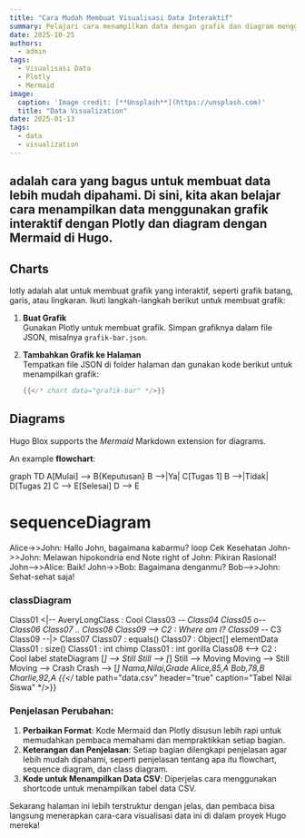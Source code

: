 ```yaml
---
title: "Cara Mudah Membuat Visualisasi Data Interaktif"
summary: Pelajari cara menampilkan data dengan grafik dan diagram menggunakan Hugo.
date: 2025-10-25
authors:
  - admin
tags:
  - Visualisasi Data
  - Plotly
  - Mermaid
image:
  caption: 'Image credit: [**Unsplash**](https://unsplash.com)'
  title: "Data Visualization"
date: 2025-01-13
tags:
  - data
  - visualization
---
```

   adalah cara yang bagus untuk membuat data lebih mudah dipahami. Di sini, kita akan belajar cara menampilkan data menggunakan **grafik interaktif** dengan Plotly dan **diagram** dengan Mermaid di Hugo.
---

## Charts
lotly adalah alat untuk membuat grafik yang interaktif, seperti grafik batang, garis, atau lingkaran. Ikuti langkah-langkah berikut untuk membuat grafik:

1. **Buat Grafik**  
   Gunakan Plotly untuk membuat grafik. Simpan grafiknya dalam file JSON, misalnya `grafik-bar.json`.

2. **Tambahkan Grafik ke Halaman**  
   Tempatkan file JSON di folder halaman dan gunakan kode berikut untuk menampilkan grafik:

   ```go
   {{</* chart data="grafik-bar" */>}}

## Diagrams

Hugo Blox supports the _Mermaid_ Markdown extension for diagrams.

An example **flowchart**:

 graph TD
A[Mulai] --> B{Keputusan}
B -->|Ya| C[Tugas 1]
B -->|Tidak| D[Tugas 2]
C --> E[Selesai]
D --> E

# sequenceDiagram
Alice->>John: Hallo John, bagaimana kabarmu?
loop Cek Kesehatan
    John->>John: Melawan hipokondria
end
Note right of John: Pikiran Rasional!
John-->>Alice: Baik!
John->>Bob: Bagaimana denganmu?
Bob-->>John: Sehat-sehat saja!

### classDiagram
Class01 <|-- AveryLongClass : Cool
Class03 *-- Class04
Class05 o-- Class06
Class07 .. Class08
Class09 --> C2 : Where am I?
Class09 --* C3
Class09 --|> Class07
Class07 : equals()
Class07 : Object[] elementData
Class01 : size()
Class01 : int chimp
Class01 : int gorilla
Class08 <--> C2 : Cool label
stateDiagram
[*] --> Still
Still --> [*]
Still --> Moving
Moving --> Still
Moving --> Crash
Crash --> [*]
Nama,Nilai,Grade
Alice,85,A
Bob,78,B
Charlie,92,A
{{</* table path="data.csv" header="true" caption="Tabel Nilai Siswa" */>}}


### Penjelasan Perubahan:
1. **Perbaikan Format**: Kode Mermaid dan Plotly disusun lebih rapi untuk memudahkan pembaca memahami dan mempraktikkan setiap bagian.
2. **Keterangan dan Penjelasan**: Setiap bagian dilengkapi penjelasan agar lebih mudah dipahami, seperti penjelasan tentang apa itu flowchart, sequence diagram, dan class diagram.
3. **Kode untuk Menampilkan Data CSV**: Diperjelas cara menggunakan shortcode untuk menampilkan tabel data CSV.
  
Sekarang halaman ini lebih terstruktur dengan jelas, dan pembaca bisa langsung menerapkan cara-cara visualisasi data ini di dalam proyek Hugo mereka!
